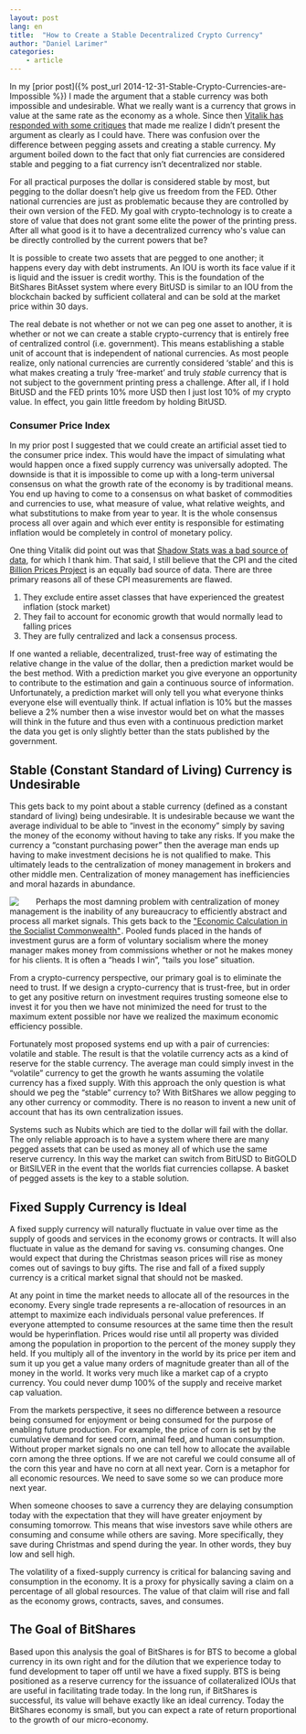 ```yaml
---
layout: post
lang: en
title:  "How to Create a Stable Decentralized Crypto Currency"
author: "Daniel Larimer"
categories: 
    - article
---
```

In my [prior post]({% post_url 2014-12-31-Stable-Crypto-Currencies-are-Impossible %}) I made the argument that a stable currency was both impossible and undesirable.   What we really want is a currency that grows in value at the same rate as the economy as a whole.   Since then [Vitalik has responded with some critiques](https://bitsharestalk.org/index.php?topic=12545.msg168159#msg168159) that made me realize I didn’t present the argument as clearly as I could have.  There was confusion over the difference between pegging assets and creating a stable currency.   My argument boiled down to the fact that only fiat currencies are considered stable and pegging to a fiat currency isn’t decentralized nor stable.  


For all practical purposes the dollar is considered stable by most, but pegging to the dollar doesn’t help give us freedom from the FED.  Other national currencies are just as problematic because they are controlled by their own version of the FED.  My goal with crypto-technology is to create a store of value that does not grant some elite the power of the printing press.   After all what good is it to have a decentralized currency who's value can be directly controlled by the current powers that be?   

It is possible to create two assets that are pegged to one another; it happens every day with debt instruments.   An IOU is worth its face value if it is liquid and the issuer is credit worthy.   This is the foundation of the BitShares BitAsset system where every BitUSD is similar to an IOU from the blockchain backed by sufficient collateral and can be sold at the market price within 30 days.    

The real debate is not whether or not we can peg one asset to another, it is whether or not we can create a stable crypto-currency that is entirely free of centralized control (i.e. government).   This means establishing a stable unit of account that is independent of national currencies.  As most people realize, only national currencies are currently considered ‘stable’ and this is what makes creating a truly ‘free-market’ and truly *stable* currency that is not subject to the government printing press a challenge.    After all, if I hold BitUSD and the FED prints 10% more  USD then I just lost 10% of my crypto value.   In effect, you gain little freedom by holding BitUSD.

### Consumer Price Index 

In my prior post I suggested that we could create an artificial asset tied to the consumer price index. This would have the impact of simulating what would happen once a fixed supply currency was universally adopted.   The downside is that it is impossible to come up with a long-term universal consensus on what the growth rate of the economy is by traditional means.  You end up having to come to a consensus on what basket of commodities and currencies to use, what measure of value, what relative weights, and what substitutions to make from year to year.    It is the whole consensus process all over again and which ever entity is responsible for estimating inflation would be completely in control of monetary policy.    

One thing Vitalik did point out was that [Shadow Stats was a bad source of data](http://azizonomics.com/2013/06/01/the-trouble-with-shadowstats/), for which I thank him.   That said, I still believe that the CPI and the cited [Billion Prices Project](http://bpp.mit.edu/usa/) is an equally bad source of data.  There are three primary reasons all of these CPI measurements are flawed.

1. They exclude entire asset classes that have experienced the greatest inflation (stock market) 
2. They fail to account for economic growth that would normally lead to falling prices 
3. They are fully centralized and lack a consensus process.

If one wanted a reliable, decentralized, trust-free way of estimating the relative change in the value of the dollar, then a prediction market would be the best method.  With a prediction market you give everyone an opportunity to contribute to the estimation and gain a continuous source of information.   Unfortunately, a prediction market will only tell you what everyone thinks everyone else will eventually think.   If actual inflation is 10% but the masses believe a 2% number then a wise investor would bet on what the masses will think in the future and thus even with a continuous prediction market the data you get is only slightly better than the stats published by the government.     

## Stable (Constant Standard of Living) Currency is Undesirable

This gets back to my point about a stable currency (defined as a constant standard of living) being undesirable.  It is undesirable because we want the average individual to be able to “invest in the economy” simply by saving the money of the economy without having to take any risks.    If you make the currency a “constant purchasing power” then the average man ends up having to make investment decisions he is not qualified to make.   This ultimately leads to the centralization of money management in brokers and other middle men.   Centralization of money management has inefficiencies and moral hazards in abundance.  

<a href="http://www.amazon.com/gp/product/1610165500/ref=as_li_tl?ie=UTF8&camp=1789&creative=9325&creativeASIN=1610165500&linkCode=as2&tag=bytesblog-20&linkId=Q6F4R4WHY765QUXV"><img style="float:left;margin-right:25px" border="0" src="http://ws-na.amazon-adsystem.com/widgets/q?_encoding=UTF8&ASIN=1610165500&Format=_SL250_&ID=AsinImage&MarketPlace=US&ServiceVersion=20070822&WS=1&tag=bytesblog-20" ></a><img src="http://ir-na.amazon-adsystem.com/e/ir?t=bytesblog-20&l=as2&o=1&a=1610165500" width="1" height="1" border="0" alt="" style="border:none !important; margin:0px !important;" />
Perhaps the most damning problem with centralization of money management is the inability of any bureaucracy to efficiently abstract and process all market signals.  This gets back to the <a href="http://www.amazon.com/gp/product/1610165500/ref=as_li_tl?ie=UTF8&camp=1789&creative=9325&creativeASIN=1610165500&linkCode=as2&tag=bytesblog-20&linkId=SCMO4EUMKNPS4K3C">"Economic Calculation in the Socialist Commonwealth"</a><img src="http://ir-na.amazon-adsystem.com/e/ir?t=bytesblog-20&l=as2&o=1&a=1610165500" width="1" height="1" border="0" alt="" style="border:none !important; margin:0px !important;" />.   Pooled funds placed in the hands of investment gurus are a form of voluntary socialism where the money manager makes money from commissions whether or not he makes money for his clients.  It is often a “heads I win”, “tails you lose” situation.  

From a crypto-currency perspective, our primary goal is to eliminate the need to trust.  If we design a crypto-currency that is trust-free, but in order to get any positive return on investment requires trusting someone else to invest it for you then we have not minimized the need for trust to the maximum extent possible nor have we realized the maximum economic efficiency possible. 

Fortunately most proposed systems end up with a pair of currencies: volatile and stable.   The result is that the volatile currency acts as a kind of reserve for the stable currency.  The average man could simply invest in the “volatile” currency to get the growth he wants assuming the volatile currency has a fixed supply.    With this approach the only question is what should we peg the “stable” currency to?   With BitShares we allow pegging to any other currency or commodity.  There is no reason to invent a new unit of account that has its own centralization issues. 

Systems such as Nubits which are tied to the dollar will fail with the dollar.  The only reliable approach is to have a system where there are many pegged assets that can be used as money all of which use the same reserve currency.  In this way the market can switch from BitUSD to BitGOLD or BitSILVER in the event that the worlds fiat currencies collapse.  A basket of pegged assets is the key to a stable solution.      

## Fixed Supply Currency is Ideal 

A fixed supply currency will naturally fluctuate in value over time as the supply of goods and services in the economy grows or contracts.   It will also fluctuate in value as the demand for saving vs. consuming changes.   One would expect that during the Christmas season prices will rise as money comes out of savings to buy gifts.   The rise and fall of a fixed supply currency is a critical market signal that should not be masked.   

At any point in time the market needs to allocate all of the resources in the economy.  Every single trade represents a re-allocation of resources in an attempt to maximize each individuals personal value preferences.   If everyone attempted to consume resources at the same time then the result would be hyperinflation.  Prices would rise until all property was divided among the population in proportion to the percent of the money supply they held.   If you multiply all of the inventory in the world by its price per item and sum it up you get a value many orders of magnitude greater than all of the money in the world.  It works very much like a market cap of a crypto currency.   You could never dump 100% of the supply and receive market cap valuation.

From the markets perspective, it sees no difference between a resource being consumed for enjoyment or being consumed for the purpose of enabling future production.  For example, the price of corn is set by the cumulative demand for seed corn, animal feed, and human consumption.    Without proper market signals no one can tell how to allocate the available corn among the three options.   If we are not careful we could consume all of the corn this year and have no corn at all next year.  Corn is a metaphor for all economic resources.  We need to save some so we can produce more next year. 

When someone chooses to save a currency they are delaying consumption today with the expectation that they will have greater enjoyment by consuming tomorrow.   This means that wise investors save while others are consuming and consume while others are saving.   More specifically, they save during Christmas and spend during the year.   In other words, they buy low and sell high.   

The volatility of a fixed-supply currency is critical for balancing saving and consumption in the economy.  It is a proxy for physically saving a claim on a percentage of all global resources.  The value of that claim will rise and fall as the economy grows, contracts, saves, and consumes.   

## The Goal of BitShares 

Based upon this analysis the goal of BitShares is for BTS to become a global currency in its own right and for the dilution that we experience today to fund development to taper off until we have a fixed supply.   BTS is being positioned as a reserve currency for the issuance of collateralized IOUs that are useful in facilitating trade today.   In the long run, if BitShares is successful, its value will behave exactly like an ideal currency.    Today the BitShares economy is small, but you can expect a rate of return proportional to the growth of our micro-economy.  





    






      
